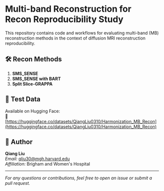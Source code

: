 # Multi-band Reconstruction for Recon Reproducibility Study

This repository contains code and workflows for evaluating multi-band (MB) reconstruction methods in the context of diffusion MRI reconstruction reproducibility.

## 🛠 Recon Methods

1. **SMS_SENSE**  
2. **SMS_SENSE with BART**  
3. **Split Slice-GRAPPA**

## 📂 Test Data

Available on Hugging Face:  
🔗 [https://huggingface.co/datasets/QiangLiu0310/Harmonization_MB_Recon](https://huggingface.co/datasets/QiangLiu0310/Harmonization_MB_Recon)

## 👤 Author

**Qiang Liu**  
*Email:* qliu30@mgh.harvard.edu  
*Affiliation:* Brigham and Women's Hospital

---

*For any questions or contributions, feel free to open an issue or submit a pull request.*
